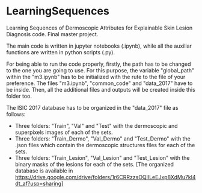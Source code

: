 # LearningSequences
Learning Sequences of Dermoscopic Attributes for Explainable Skin Lesion Diagnosis code. Final master project. 

The main code is written in jupyter notebooks (.ipynb), while all the auxiliar functions are written in python scripts (.py).

For being able to run the code properly, firstly, the path has to be changed to the one you are going to use. For this purpose, the variable "global_path" within the "m3.ipynb" has to be initialized with the rute to the file of your preference. The files "m3.ipynb", "common_code" and "data_2017" have to be inside. Then, all the additional files and outputs will be created inside this folder too.

The ISIC 2017 database has to be organized in the "data_2017" file as follows:
- Three folders: "Train", "Val" and "Test" with the dermoscopic and superpixels images of each of the sets.
- Three folders: "Train_Dermo", "Val_Dermo" and "Test_Dermo" with the .json files which contain the dermoscopic structures files for each of the sets.
- Three folders: "Train_Lesion", "Val_Lesion" and "Test_Lesion" with the binary masks of the lesions for each of the sets. 
[The organized database is available in https://drive.google.com/drive/folders/1r6CRRzzsOQlILeEJxp8XdMu7kl4dt_af?usp=sharing]
